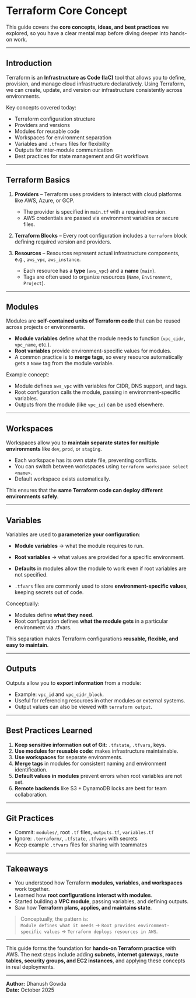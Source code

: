 # Terraform Core Concept

This guide covers the **core concepts, ideas, and best practices** we explored, so you have a clear mental map before diving deeper into hands-on work.

---

## Introduction

Terraform is an **Infrastructure as Code (IaC)** tool that allows you to define, provision, and manage cloud infrastructure declaratively. Using Terraform, we can create, update, and version our infrastructure consistently across environments.

Key concepts covered today:

- Terraform configuration structure  
- Providers and versions  
- Modules for reusable code  
- Workspaces for environment separation  
- Variables and `.tfvars` files for flexibility  
- Outputs for inter-module communication  
- Best practices for state management and Git workflows

---

## Terraform Basics

1. **Providers** – Terraform uses providers to interact with cloud platforms like AWS, Azure, or GCP.  
   - The provider is specified in `main.tf` with a required version.  
   - AWS credentials are passed via environment variables or secure files.  

2. **Terraform Blocks** – Every root configuration includes a `terraform` block defining required version and providers.

3. **Resources** – Resources represent actual infrastructure components, e.g., `aws_vpc`, `aws_instance`.  
   - Each resource has a **type** (`aws_vpc`) and a **name** (`main`).  
   - Tags are often used to organize resources (`Name`, `Environment`, `Project`).

---

## Modules

Modules are **self-contained units of Terraform code** that can be reused across projects or environments.  

- **Module variables** define what the module needs to function (`vpc_cidr`, `vpc_name`, etc.).  
- **Root variables** provide environment-specific values for modules.  
- A common practice is to **merge tags**, so every resource automatically gets a `Name` tag from the module variable.

Example concept:

- Module defines `aws_vpc` with variables for CIDR, DNS support, and tags.  
- Root configuration calls the module, passing in environment-specific variables.  
- Outputs from the module (like `vpc_id`) can be used elsewhere.

---

## Workspaces

Workspaces allow you to **maintain separate states for multiple environments** like `dev`, `prod`, or `staging`.  

- Each workspace has its own state file, preventing conflicts.  
- You can switch between workspaces using `terraform workspace select <name>`.  
- Default workspace exists automatically.  

This ensures that the **same Terraform code can deploy different environments safely**.

---

## Variables

Variables are used to **parameterize your configuration**:

- **Module variables** → what the module requires to run.  
- **Root variables** → what values are provided for a specific environment.  
- **Defaults** in modules allow the module to work even if root variables are not specified.  

- `.tfvars` files are commonly used to store **environment-specific values**, keeping secrets out of code.  

Conceptually:

- Modules define **what they need**.  
- Root configuration defines **what the module gets** in a particular environment via .tfvars.  

This separation makes Terraform configurations **reusable, flexible, and easy to maintain**.

---

## Outputs

Outputs allow you to **export information** from a module:

- Example: `vpc_id` and `vpc_cidr_block`.  
- Useful for referencing resources in other modules or external systems.  
- Output values can also be viewed with `terraform output`.

---

## Best Practices Learned

1. **Keep sensitive information out of Git**: `.tfstate`, `.tfvars`, keys.  
2. **Use modules for reusable code**: makes infrastructure maintainable.  
3. **Use workspaces** for separate environments.  
4. **Merge tags** in modules for consistent naming and environment identification.  
5. **Default values in modules** prevent errors when root variables are not set.  
6. **Remote backends** like S3 + DynamoDB locks are best for team collaboration.  

---

## Git Practices

- Commit: `modules/`, root `.tf` files, `outputs.tf`, `variables.tf`  
- Ignore: `.terraform/`, `.tfstate`, `.tfvars` with secrets  
- Keep example `.tfvars` files for sharing with teammates  

---

## Takeaways

- You understood how Terraform **modules, variables, and workspaces** work together.  
- Learned how **root configurations interact with modules**.  
- Started building a **VPC module**, passing variables, and defining outputs.  
- Saw how **Terraform plans, applies, and maintains state**.  

> Conceptually, the pattern is:  
> `Module defines what it needs` → `Root provides environment-specific values` → `Terraform deploys resources in AWS`.

---

This guide forms the foundation for **hands-on Terraform practice** with AWS. The next steps include adding **subnets, internet gateways, route tables, security groups, and EC2 instances**, and applying these concepts in real deployments.

---

**Author:** Dhanush Gowda  
**Date:** October 2025
